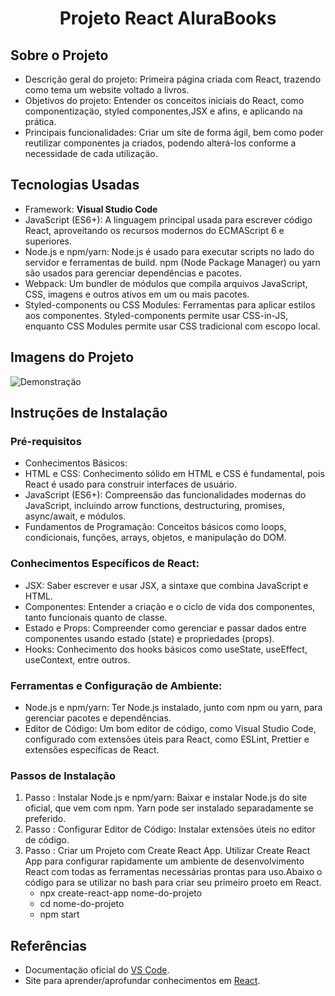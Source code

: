 <h1 align="center">Projeto React AluraBooks</h1> 

## Sobre o Projeto
- Descrição geral do projeto: Primeira página criada com React, trazendo como tema um website voltado a livros.
- Objetivos do projeto: Entender os conceitos iniciais do React, como componentizaçäo, styled componentes,JSX e afins, e aplicando na prática.
- Principais funcionalidades: Criar um site de forma ágil, bem como poder reutilizar componentes ja criados, podendo alterá-los conforme a necessidade de cada utilizaçäo.

## Tecnologias Usadas
- Framework: **Visual Studio Code**
- JavaScript (ES6+): A linguagem principal usada para escrever código React, aproveitando os recursos modernos do ECMAScript 6 e superiores.
- Node.js e npm/yarn: Node.js é usado para executar scripts no lado do servidor e ferramentas de build. npm (Node Package Manager) ou yarn são usados para gerenciar dependências e pacotes.
- Webpack: Um bundler de módulos que compila arquivos JavaScript, CSS, imagens e outros ativos em um ou mais pacotes.
- Styled-components ou CSS Modules: Ferramentas para aplicar estilos aos componentes. Styled-components permite usar CSS-in-JS, enquanto CSS Modules permite usar CSS tradicional com escopo local.

## Imagens do Projeto
![Demonstraçäo](https://github.com/LucasCordeiro-dev/ProjetoReactAluraBooks/blob/main/src/React%20App.gif)


## Instruções de Instalação
### Pré-requisitos
- Conhecimentos Básicos:
- HTML e CSS: Conhecimento sólido em HTML e CSS é fundamental, pois React é usado para construir interfaces de usuário.
- JavaScript (ES6+): Compreensão das funcionalidades modernas do JavaScript, incluindo arrow functions, destructuring, promises, async/await, e módulos.
- Fundamentos de Programação: Conceitos básicos como loops, condicionais, funções, arrays, objetos, e manipulação do DOM.
### Conhecimentos Específicos de React:
- JSX: Saber escrever e usar JSX, a sintaxe que combina JavaScript e HTML.
- Componentes: Entender a criação e o ciclo de vida dos componentes, tanto funcionais quanto de classe.
- Estado e Props: Compreender como gerenciar e passar dados entre componentes usando estado (state) e propriedades (props).
- Hooks: Conhecimento dos hooks básicos como useState, useEffect, useContext, entre outros.
### Ferramentas e Configuração de Ambiente:
- Node.js e npm/yarn: Ter Node.js instalado, junto com npm ou yarn, para gerenciar pacotes e dependências.
- Editor de Código: Um bom editor de código, como Visual Studio Code, configurado com extensões úteis para React, como ESLint, Prettier e extensões específicas de React.

### Passos de Instalação
1. Passo : Instalar Node.js e npm/yarn: Baixar e instalar Node.js do site oficial, que vem com npm. Yarn pode ser instalado separadamente se preferido.
2. Passo : Configurar Editor de Código: Instalar extensões úteis no editor de código.
3. Passo : Criar um Projeto com Create React App. Utilizar Create React App para configurar rapidamente um ambiente de desenvolvimento React com todas as ferramentas necessárias prontas para uso.Abaixo o código para se utilizar no bash para criar seu primeiro proeto em React.
   - npx create-react-app nome-do-projeto
   - cd nome-do-projeto
   - npm start
     
## Referências
- Documentaçäo oficial do [VS Code](https://code.visualstudio.com/learn).
- Site para aprender/aprofundar conhecimentos em [React](https://pt-br.react.dev/).
